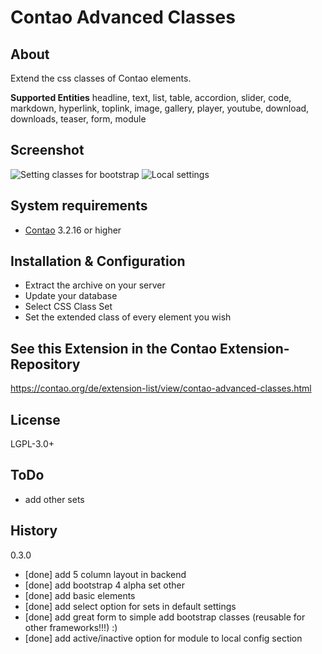 Contao Advanced Classes
======================

About
-----

Extend the css classes of Contao elements.

**Supported Entities**
headline, text, list, table, accordion, slider, code, markdown, hyperlink, toplink, image, gallery, player, youtube, download, downloads, teaser, form, module 


Screenshot
-----------

![Setting classes for bootstrap](http://pdir.de/contao-dd/Bootstrap-Mockup.png)
![Local settings](http://pdir.de/contao-dd/screenshot-settings-cac.png)


System requirements
-------------------

* [Contao](https://github.com/contao/core) 3.2.16 or higher

Installation & Configuration
----------------------------

* Extract the archive on your server
* Update your database
* Select CSS Class Set
* Set the extended class of every element you wish


See this Extension in the Contao Extension-Repository
---------------

https://contao.org/de/extension-list/view/contao-advanced-classes.html


License
---------------
LGPL-3.0+


ToDo
---------------
* add other sets


History
---------------
0.3.0
* [done] add 5 column layout in backend
* [done] add bootstrap 4 alpha set
other
* [done] add basic elements
* [done] add select option for sets in default settings 
* [done] add great form to simple add bootstrap classes (reusable for other frameworks!!!) :) 
* [done] add active/inactive option for module to local config section
